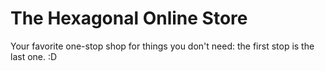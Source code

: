 # The Hexagonal Online Store
Your favorite one-stop shop for things you don't need: the first stop is the last one. :D
